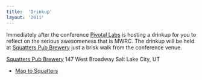 ```yaml
---
title:  'Drinkup'
layout: '2011'
---
```

Immediately after the conference [Pivotal Labs] is hosting a drinkup for you to reflect on the serious awesomeness that is MWRC. The drinkup will be held at [Squatters Pub Brewery] just a brisk walk from the conference venue.

[Squatters Pub Brewery]
147 West Broadway
Salt Lake City, UT

-   [Map to Squatters]

  [Pivotal Labs]: sponsors#pivotallabs
  [Squatters Pub Brewery]: http://www.squatters.com/
  [Map to Squatters]: http://tinyurl.com/squatters-pup-slc
